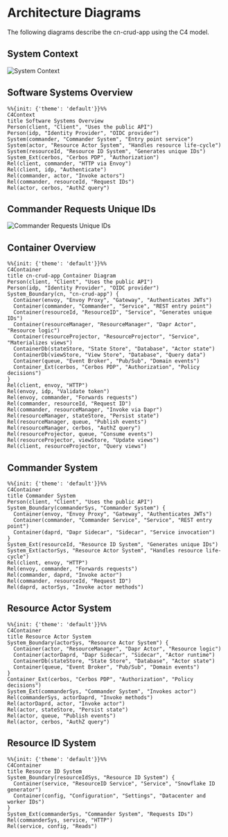 # Architecture Diagrams

The following diagrams describe the cn-crud-app using the C4 model.

## System Context

![System Context](https://www.plantuml.com/plantuml/svg/ZP9FZzem4CNl-HHJJY0jvD9JJqi1RP5ssoXqrICozW1k7JkTiQ6qwdVlE6osq7zg3l5ayl9xR-pSSbGKK-DWTUA8pIpuY5zYyS9wxPB1H0xsCRRygYn97ISx6_TfanX9PwMF4nsQidNAPyYOet5sKyvUZglSUdouBnibN9BM-eazQKLP51KI1p_Cg1iOFCeoa7Kf4b8wCXp52U8UWRjWSB0AwiNgFKoh9Gz6nJdl-dL8tYWw3RNNb8mWj1_dQgpQTZ22RmN8bQsLzKX3YTieRphJMLzdvuuj0z49sc1zX6qWq8GguWsariWA8WQ33gKa_9oGOqvoRK388P76PSvIzm_pR7678X0EWqQATclHm2RfJoZZXYqaRuK9raYA_9Auoz03_sxreBpQTHFLrvriEfzMDKnr599jMeTDflkT6BD0cC65dTN_wLHH-8YPTU7rtCjkisx361gvarNEVfKP3nQFCWk51l0Wzfd_lIXgT4_7Vtaev-Xy5IOhBpI_RF7v860v_uVqvnQjq1lk7VilVfFzQU0gRPpblMHxdg9OlNdtONs_k5kydGz7nQsmvUV-0G==)

## Software Systems Overview

```mermaid
%%{init: {'theme': 'default'}}%%
C4Context
title Software Systems Overview
Person(client, "Client", "Uses the public API")
Person(idp, "Identity Provider", "OIDC provider")
System(commander, "Commander System", "Entry point service")
System(actor, "Resource Actor System", "Handles resource life-cycle")
System(resourceId, "Resource ID System", "Generates unique IDs")
System_Ext(cerbos, "Cerbos PDP", "Authorization")
Rel(client, commander, "HTTP via Envoy")
Rel(client, idp, "Authenticate")
Rel(commander, actor, "Invoke actors")
Rel(commander, resourceId, "Request IDs")
Rel(actor, cerbos, "AuthZ query")
```

## Commander Requests Unique IDs

![Commander Requests Unique IDs](https://www.plantuml.com/plantuml/svg/RP31JiCm38RlVOgmKoUnziA9qr0xGQKDfgAAuvIctXQjTORj2F7sf6WThTWfYVtbzoSlMJI9xrgLkQxJs02LyEc1XIkquLBa7DrPDArlm5EhZY9dVanJqb_9mShHrvw1Z4C1bCIuBZst6ll41KlJsZhD7XRRlbHjrccdMO12QPT_e-wiISw1ZA8j43kC-wXxDQl2CPj7MGZL5e5YCxY5vjLpGX2mysIWQ09I3e_y9hFHg0-_MUMq4kYeXFQYCHuwx4GP0YtMOK1xSiHC39xun6hlI1MvghqvWLm-ZAdf0F64_8-_CU1FF-jbWA-Ttl_zvUrZjruzhrxpU1uj0Pkmu1y=)

## Container Overview

```mermaid
%%{init: {'theme': 'default'}}%%
C4Container
title cn-crud-app Container Diagram
Person(client, "Client", "Uses the public API")
Person(idp, "Identity Provider", "OIDC provider")
System_Boundary(cn, "cn-crud-app") {
  Container(envoy, "Envoy Proxy", "Gateway", "Authenticates JWTs")
  Container(commander, "Commander", "Service", "REST entry point")
  Container(resourceId, "ResourceID", "Service", "Generates unique IDs")
  Container(resourceManager, "ResourceManager", "Dapr Actor", "Resource logic")
  Container(resourceProjector, "ResourceProjector", "Service", "Materializes views")
  ContainerDb(stateStore, "State Store", "Database", "Actor state")
  ContainerDb(viewStore, "View Store", "Database", "Query data")
  Container(queue, "Event Broker", "Pub/Sub", "Domain events")
  Container_Ext(cerbos, "Cerbos PDP", "Authorization", "Policy decisions")
}
Rel(client, envoy, "HTTP")
Rel(envoy, idp, "Validate token")
Rel(envoy, commander, "Forwards requests")
Rel(commander, resourceId, "Request ID")
Rel(commander, resourceManager, "Invoke via Dapr")
Rel(resourceManager, stateStore, "Persist state")
Rel(resourceManager, queue, "Publish events")
Rel(resourceManager, cerbos, "AuthZ query")
Rel(resourceProjector, queue, "Consume events")
Rel(resourceProjector, viewStore, "Update views")
Rel(client, resourceProjector, "Query views")

```

## Commander System

```mermaid
%%{init: {'theme': 'default'}}%%
C4Container
title Commander System
Person(client, "Client", "Uses the public API")
System_Boundary(commanderSys, "Commander System") {
  Container(envoy, "Envoy Proxy", "Gateway", "Authenticates JWTs")
  Container(commander, "Commander Service", "Service", "REST entry point")
  Container(daprd, "Dapr Sidecar", "Sidecar", "Service invocation")
}
System_Ext(resourceId, "Resource ID System", "Generates unique IDs")
System_Ext(actorSys, "Resource Actor System", "Handles resource life-cycle")
Rel(client, envoy, "HTTP")
Rel(envoy, commander, "Forwards requests")
Rel(commander, daprd, "Invoke actor")
Rel(commander, resourceId, "Request ID")
Rel(daprd, actorSys, "Invoke actor methods")
```

## Resource Actor System

```mermaid
%%{init: {'theme': 'default'}}%%
C4Container
title Resource Actor System
System_Boundary(actorSys, "Resource Actor System") {
  Container(actor, "ResourceManager", "Dapr Actor", "Resource logic")
  Container(actorDaprd, "Dapr Sidecar", "Sidecar", "Actor runtime")
  ContainerDb(stateStore, "State Store", "Database", "Actor state")
  Container(queue, "Event Broker", "Pub/Sub", "Domain events")
}
Container_Ext(cerbos, "Cerbos PDP", "Authorization", "Policy decisions")
System_Ext(commanderSys, "Commander System", "Invokes actor")
Rel(commanderSys, actorDaprd, "Invoke methods")
Rel(actorDaprd, actor, "Invoke actor")
Rel(actor, stateStore, "Persist state")
Rel(actor, queue, "Publish events")
Rel(actor, cerbos, "AuthZ query")
```

## Resource ID System

```mermaid
%%{init: {'theme': 'default'}}%%
C4Container
title Resource ID System
System_Boundary(resourceIdSys, "Resource ID System") {
  Container(service, "ResourceID Service", "Service", "Snowflake ID generator")
  Container(config, "Configuration", "Settings", "Datacenter and worker IDs")
}
System_Ext(commanderSys, "Commander System", "Requests IDs")
Rel(commanderSys, service, "HTTP")
Rel(service, config, "Reads")
```
